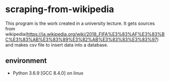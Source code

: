 # scraping-from-wikipedia
This program is the work created in a university lecture. It gets sources from wikipedia(https://ja.wikipedia.org/wiki/2018_FIFA%E3%83%AF%E3%83%BC%E3%83%AB%E3%83%89%E3%82%AB%E3%83%83%E3%83%97) and makes csv file to insert data into a database.

## environment
- Python 3.6.9 [GCC 8.4.0] on linux 
